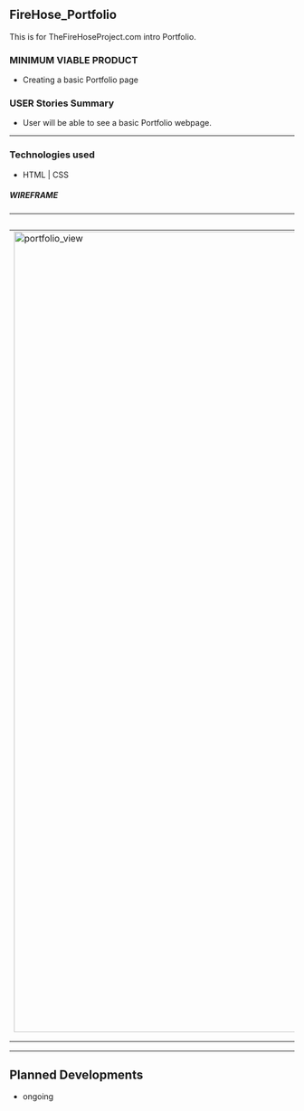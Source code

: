 ## FireHose_Portfolio

This is for TheFireHoseProject.com intro Portfolio.

### MINIMUM VIABLE PRODUCT
- Creating a basic Portfolio page

### USER Stories Summary

- User will be able to see a basic Portfolio webpage.

----
### Technologies used

* HTML | CSS

##### WIREFRAME
| Page View                                                               |
|-------------------------------------------------------------------------|
|<img width="1416" alt="portfolio_view" src="https://tinyurl.com/n4gtql8">|
|                                                                         |
|                                                                         |

----

## Planned Developments
- ongoing
